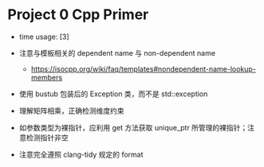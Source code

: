 # Project 0 Cpp Primer 
- time usage: [3]

- 注意与模板相关的 dependent name 与 non-dependent name
  - https://isocpp.org/wiki/faq/templates#nondependent-name-lookup-members
- 使用 bustub 包装后的 Exception 类，而不是 std::exception 
- 理解矩阵相乘，正确检测维度约束
- 如参数类型为裸指针，应利用 get 方法获取 unique_ptr 所管理的裸指针；注意检测指针非空
- 注意完全遵照 clang-tidy 规定的 format 